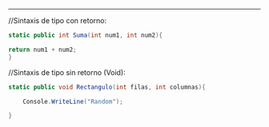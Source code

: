 
---

//Sintaxis de tipo con retorno:
```c#
static public int Suma(int num1, int num2){

return num1 + num2;
}
```


//Sintaxis de tipo sin retorno (Void):
```c#
static public void Rectangulo(int filas, int columnas){

	Console.WriteLine("Random");

}
```


